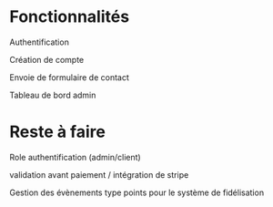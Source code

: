 # Fonctionnalités
Authentification

Création de compte

Envoie de formulaire de contact

Tableau de bord admin

# Reste à faire

Role authentification (admin/client)

validation avant paiement / intégration de stripe

Gestion des évènements type points pour le système de fidélisation